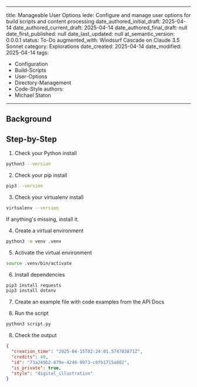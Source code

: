 ---
title: Manageable User Options
lede: Configure and manage user options for build scripts and content processing
date_authored_initial_draft: 2025-04-14
date_authored_current_draft: 2025-04-14
date_authored_final_draft: null
date_first_published: null
date_last_updated: null
at_semantic_version: 0.0.0.1
status: To-Do
augmented_with: Windsurf Cascade on Claude 3.5 Sonnet
category: Explorations
date_created: 2025-04-14
date_modified: 2025-04-14
tags:
  - Configuration
  - Build-Scripts
  - User-Options
  - Directory-Management
  - Code-Style
authors:
  - Michael Staton
  ---

## Background


## Step-by-Step

1. Check your Python install
```bash
python3 --version
```
2. Check your pip install
```bash
pip3 --version
```
3. Check your virtualenv install
```bash
virtualenv --version
```

If anything's missing, install it.

4. Create a virtual environment
```bash
python3 -m venv .venv
```

5. Activate the virtual environment
```bash
source .venv/bin/activate
```

6. Install dependencies
```bash
pip3 install requests
pip3 install dotenv
```

7. Create an example file with code examples from the API Docs



7. Run the script
```bash
python3 script.py
```

8. Check the output
```json
{
  "creation_time": "2025-04-15T02:24:01.574783871Z",
  "credits": 40,
  "id": "73a249b2-879e-4240-9973-c6fb1715a882",
  "is_private": true,
  "style": "digital_illustration"
}
```

